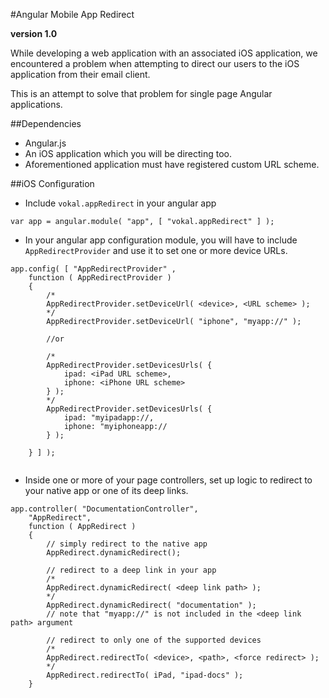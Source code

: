 #Angular Mobile App Redirect

**version 1.0**

While developing a web application with an associated iOS application, we encountered a problem when attempting to direct our users to the iOS application from their email client.

This is an attempt to solve that problem for single page Angular applications.

##Dependencies

-   Angular.js
-   An iOS application which you will be directing too.
-   Aforementioned application must have registered custom URL scheme.

##iOS Configuration

-   Include `vokal.appRedirect` in your angular app

```
var app = angular.module( "app", [ "vokal.appRedirect" ] );
```

-   In your angular app configuration module, you will have to include `AppRedirectProvider` and use it to set one or more device URLs.

```
app.config( [ "AppRedirectProvider" ,
    function ( AppRedirectProvider )
    {
        /*
        AppRedirectProvider.setDeviceUrl( <device>, <URL scheme> );
        */
        AppRedirectProvider.setDeviceUrl( "iphone", "myapp://" );
        
        //or
        
        /*
        AppRedirectProvider.setDevicesUrls( {
            ipad: <iPad URL scheme>,
            iphone: <iPhone URL scheme>
        } );
        */
        AppRedirectProvider.setDevicesUrls( {
            ipad: "myipadapp://,
            iphone: "myiphoneapp://
        } );
        
    } ] );
    
```

-   Inside one or more of your page controllers, set up logic to redirect to your native app or one of its deep links.

```
app.controller( "DocumentationController",
    "AppRedirect",
    function ( AppRedirect )
    {
        // simply redirect to the native app
        AppRedirect.dynamicRedirect();
        
        // redirect to a deep link in your app
        /*
        AppRedirect.dynamicRedirect( <deep link path> );
        */
        AppRedirect.dynamicRedirect( "documentation" );
        // note that "myapp://" is not included in the <deep link path> argument
        
        // redirect to only one of the supported devices
        /*
        AppRedirect.redirectTo( <device>, <path>, <force redirect> );
        */
        AppRedirect.redirectTo( iPad, "ipad-docs" );
    }
```
